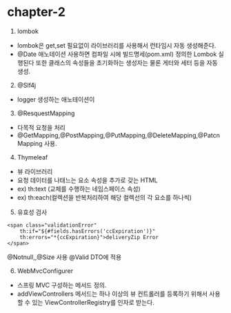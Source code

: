 # chapter-2

1. lombok

* lombok은 get,set 필요없이 라이브러리를 사용해서 런타임시 자동 생성해준다.
* @Date 애노테이션 사용하면 컴파일 시에 빌드명세\(pom.xml\) 정의한 Lombok 실행된다 또한 클래스의 속성들을 초기화하는 생성자는 물론 게터와 세터 등을 자동 생성.

2. @Slf4j

* logger 생성하는 애노테이션이

3. @ResquestMapping

* 다목적 요청을 처리
* @GetMapping,@PostMapping,@PutMapping,@DeleteMapping,@PatcnMapping 사용.

4. Thymeleaf

* 뷰 라이브러리 
* 요청 데이터를 나태느는 요소 속성을 추가로 갖는 HTML
* ex\) th:text \(교체를 수행하는 네임스페이스 속성\)
* ex\) th:each\(컬렉션을 반복처리하여 해당 컬렉선의 각 요소를 하나씩\)

5. 유효성 검사

```text
<span class="validationError"
    th:if="${#fields.hasErrors('ccExpiration')}"
    th:errors="*{ccExpiration}">deliveryZip Error
</span>
```

  
@Notnull,,@Size 사용 @Valid DTO에 적용

6. WebMvcConfigurer

* 스프링 MVC 구성하는 메서드 정의.
* addViewControllers 메서드는 하나 이상의 뷰 컨트롤러를 등록하기 위해서 사용할 수 있는 ViewControllerRegistry를 인자로 받는다.

